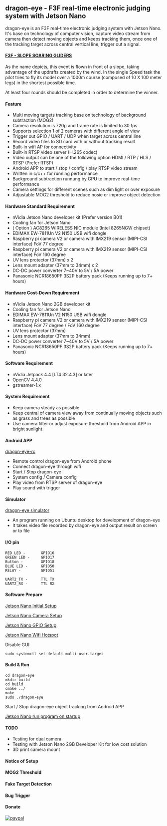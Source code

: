 ## dragon-eye -  F3F real-time electronic judging system with Jetson Nano

dragon-eye is an F3F real-time electronic judging system with Jetson Nano. It's base on technology of computer vision, capture video stream from camera then detect moving objects and keeps tracking them, once one of the tracking target across central vertical line, trigger out a signal. 

#### [F3F - SLOPE SOARING GLIDERS](https://www.fai.org/page/f3-radio-control-soaring)

As the name depicts, this event is flown in front of a slope, taking advantage of the updrafts created by the wind. In the single Speed task the pilot tries to fly its model over a 1000m course (composed of 10 X 100 meter legs) in the shortest possible time.

At least four rounds should be completed in order to determine the winner.

#### Feature
- Multi moving targets tracking base on technology of background subtraction (MOG2)
- Camera resolution is 720p and frame rate is limited to 30 fps
- Supports selection 1 of 2 cameras with different angle of view
- Trigger out GPIO / UART / UDP when target across central line
- Record video files to SD card with or without tracking result
- Built-in wifi AP for connectivity
- Built-in RTSP video server (H.265 codec)
- Video output can be one of the following option HDMI / RTP / HLS / RTSP (Prefer RTSP)
- Android APP to start / stop / config / play RTSP video stream
- Written in c/c++ for running performance
- Background subtraction runnung by GPU to improve real-time performance
- Camera settings for different scenes such as dim light or over exposure
- Adjustable MOG2 threshold to reduce nosie or improve object detection 

#### Hardware Standard Requirement 
- nVidia Jetson Nano developer kit (Prefer version B01)
- Cooling fan for Jetson Nano
- ( Option ) AC8265 WIRELESS NIC module (Intel 8265NGW chipset)
- EDIMAX EW-7811Un V2 N150 USB wifi dongle
- Raspberry pi camera V2 or camera with IMX219 sensor (MIPI-CSI interface) FoV 77 degree 
- Raspberry pi camera V2 or camera with IMX219 sensor (MIPI-CSI interface) FoV 160 degree 
- UV lens protector (37mm) x 2
- Lens mount adapter (37mm to 34mm) x 2
- DC-DC power converter 7~40V to 5V / 5A power
- Panasonic NCR18650PF 3S2P battery pack (Keeps running up to 7+ hours)

#### Hardware Cost-Down Requirement
- nVidia Jetson Nano 2GB developer kit
- Cooling fan for Jetson Nano
- EDIMAX EW-7811Un V2 N150 USB wifi dongle
- Raspberry pi camera V2 or camera with IMX219 sensor (MIPI-CSI interface) FoV 77 degree / FoV 160 degree
- UV lens protector (37mm)
- Lens mount adapter (37mm to 34mm)
- DC-DC power converter 7~40V to 5V / 5A power
- Panasonic NCR18650PF 3S2P battery pack (Keeps running up to 7+ hours)

#### Software Requirement
- nVidia Jetpack 4.4 [LT4 32.4.3] or later
- OpenCV 4.4.0
- gstreamer-1.x

#### System Requirement
- Keep camera steady as possible
- Keep central of camera view away from continually moving objects such as grass and trees as possible
- Use camera filter or adjust exposure threshold from Android APP in bright sunlight 

#### Android APP
[dragon-eye-rc](https://github.com/gigijoe/dragon-eye-rc)
- Remote control dragon-eye from Android phone
- Connect dragon-eye through wifi
- Start / Stop dragon-eye
- System config / Camera config
- Play video from RTSP server of dragon-eye
- Play sound with trigger

#### Simulator
[dragon-eye simulator](https://github.com/gigijoe/dragon-eye-simulator)
- An program running on Ubuntu desktop for development of dragon-eye
- It takes video file recorded by dragon-eye and output result on screen or to file

#### I/O pin

```
RED LED - 		GPIO16
GREEN LED - 	GPIO17
Button - 		GPIO18 
BLUE LED - 		GPIO50
RELAY -			GPIO51

UART2_TX - 		TTL TX
UART2_RX - 		TTL RX
```

#### Software Prepare

[Jetson Nano Initial Setup](https://stevegigijoe.blogspot.com/2019/05/jetson-nano-initial-setup.html)

[Jetson Nano Camera Setup](https://stevegigijoe.blogspot.com/2019/05/jetson-naon-camera-support.html)

[Jetson Nano GPIO Setup](https://stevegigijoe.blogspot.com/2019/06/jetson-nano-gpio-support.html)

[Jetson Nano Wifi Hotspot](https://stevegigijoe.blogspot.com/2020/07/jetson-nano-wifi-hotspot.html)

Disable GUI

```
sudo systemctl set-default multi-user.target
```

#### Build & Run

```
cd dragon-eye
mkdir build
cd build
cmake ../
make
sudo ./dragon-eye
```

Start / Stop dragon-eye object tracking from Android APP

[Jetson Nano run program on startup](https://stevegigijoe.blogspot.com/2019/07/jetson-nano-run-program-on-startup.html)

#### TODO
- Testing for dual camera 
- Testing with Jetson Nano 2GB Developer Kit for low cost solution
- 3D print camera mount 

#### Notice of Setup

#### MOG2 Threshold

#### Fake Target Detection

#### Bug Trigger

#### Donate

[![paypal](https://www.paypalobjects.com/en_US/i/btn/btn_donateCC_LG.gif)](https://paypal.me/stevegigijoe)
